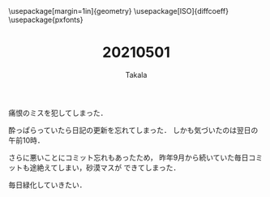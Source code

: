 ﻿---
title: 20210501
yesterday: 20210430
tomorrow: 20210502
days: 491
author: Takala
header-includes:
  - \usepackage[margin=1in]{geometry}
  - \usepackage[ISO]{diffcoeff}
  - \usepackage{pxfonts}
---


痛恨のミスを犯してしまった．


酔っぱらっていたら日記の更新を忘れてしまった．
しかも気づいたのは翌日の午前10時．


さらに悪いことにコミット忘れもあったため，
昨年9月から続いていた毎日コミットも途絶えてしまい，砂漠マスが
できてしまった．



毎日緑化していきたい．

